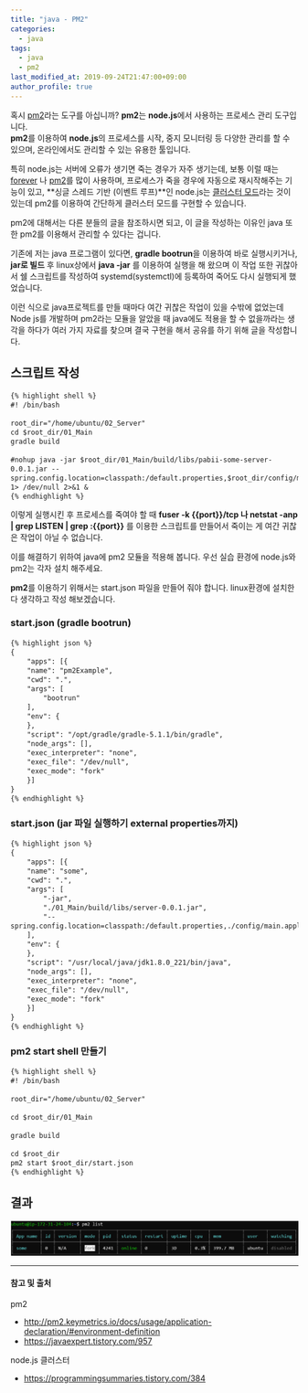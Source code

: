```yaml
---
title: "java - PM2"
categories: 
  - java
tags:
  - java
  - pm2
last_modified_at: 2019-09-24T21:47:00+09:00
author_profile: true
---
```

혹시 [pm2](http://pm2.keymetrics.io/)라는 도구를 아십니까? **pm2**는 **node.js**에서 사용하는 프로세스 관리 도구입니다.<br />
**pm2**를 이용하여 **node.js**의 프로세스를 시작, 중지 모니터링 등 다양한 관리를 할 수 있으며, 온라인에서도 관리할 수 있는 유용한 툴입니다.

특히 node.js는 서버에 오류가 생기면 죽는 경우가 자주 생기는데, 보통 이럴 때는 [forever](https://www.npmjs.com/package/forever) 나 [pm2](http://pm2.keymetrics.io/)를 많이 사용하며, 프로세스가 죽을 경우에 자동으로 재시작해주는 기능이 있고, **싱글 스레드 기반 (이벤트 루프)**인 node.js는 [클러스터 모드](https://programmingsummaries.tistory.com/384)라는 것이 있는데 pm2를 이용하여 간단하게 클러스터 모드를 구현할 수 있습니다.

pm2에 대해서는 다른 분들의 글을 참조하시면 되고, 이 글을 작성하는 이유인 java 또한 pm2를 이용해서 관리할 수 있다는 겁니다.

기존에 저는 java 프로그램이 있다면, **gradle bootrun**을 이용하여 바로 실행시키거나, **jar로 빌드** 후 linux상에서 **java -jar** 를 이용하여 실행을 해 왔으며 이 작업 또한 귀찮아서 쉘 스크립트를 작성하여 systemd(systemctl)에 등록하여 죽어도 다시 실행되게 했었습니다.

이런 식으로 java프로젝트를 만들 때마다 여간 귀찮은 작업이 있을 수밖에 없었는데 Node js를 개발하며 pm2라는 모듈을 알았을 때 java에도 적용을 할 수 없을까라는 생각을 하다가 여러 가지 자료를 찾으며 결국 구현을 해서 공유를 하기 위해 글을 작성합니다.

## 스크립트 작성

    {% highlight shell %}
    #! /bin/bash

    root_dir="/home/ubuntu/02_Server"
    cd $root_dir/01_Main
    gradle build

    #nohup java -jar $root_dir/01_Main/build/libs/pabii-some-server-0.0.1.jar --spring.config.location=classpath:/default.properties,$root_dir/config/main.application.properties 1> /dev/null 2>&1 &
    {% endhighlight %}
    
이렇게 실행시킨 후 프로세스를 죽여야 할 때 **fuser -k {{port}}/tcp 나 netstat -anp | grep LISTEN | grep :\{\{port\}\}**
를 이용한 스크립트를 만들어서 죽이는 게 여간 귀찮은 작업이 아닐 수 없습니다.

이를 해결하기 위하여 java에 pm2 모듈을 적용해 봅니다.
우선 실습 환경에 node.js와 pm2는 각자 설치 해주세요.

**pm2**를 이용하기 위해서는 start.json 파일을 만들어 줘야 합니다. linux환경에 설치한다 생각하고 작성 해보겠습니다.

### start.json (gradle bootrun)
 
    {% highlight json %}
    {
        "apps": [{
        "name": "pm2Example",
        "cwd": ".",
        "args": [
            "bootrun"
        ],
        "env": {
        },
        "script": "/opt/gradle/gradle-5.1.1/bin/gradle",
        "node_args": [],
        "exec_interpreter": "none",
        "exec_file": "/dev/null",
        "exec_mode": "fork"
        }]
    }    
    {% endhighlight %}

### start.json (jar 파일 실행하기 external properties까지)

    {% highlight json %}
    {
        "apps": [{
        "name": "some",
        "cwd": ".",
        "args": [
            "-jar",
            "./01_Main/build/libs/server-0.0.1.jar",
            "--spring.config.location=classpath:/default.properties,./config/main.application.properties"
        ],
        "env": {
        },
        "script": "/usr/local/java/jdk1.8.0_221/bin/java",
        "node_args": [],
        "exec_interpreter": "none",
        "exec_file": "/dev/null",
        "exec_mode": "fork"
        }]
    }
    {% endhighlight %}

### pm2 start shell 만들기

    {% highlight shell %}
    #! /bin/bash

    root_dir="/home/ubuntu/02_Server"

    cd $root_dir/01_Main

    gradle build

    cd $root_dir
    pm2 start $root_dir/start.json
    {% endhighlight %}

## 결과 

![1](/assets/img/posts/java/java/pm2/1.png)




---
#### 참고 및 출처

pm2
- <http://pm2.keymetrics.io/docs/usage/application-declaration/#environment-definition>
- <https://javaexpert.tistory.com/957>

node.js 클러스터
- <https://programmingsummaries.tistory.com/384>